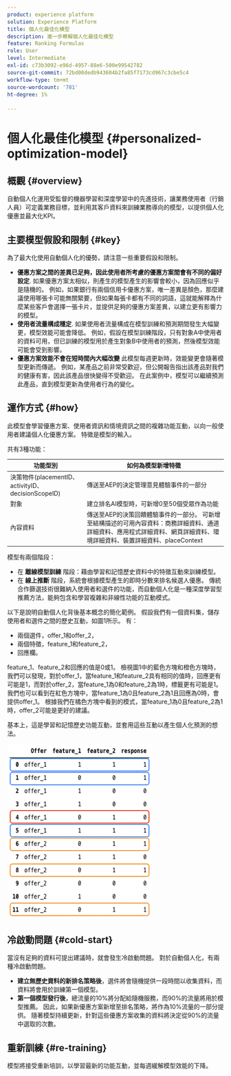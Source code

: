 ```yaml
---
product: experience platform
solution: Experience Platform
title: 個人化最佳化模型
description: 進一步瞭解個人化最佳化模型
feature: Ranking Formulas
role: User
level: Intermediate
exl-id: c73b3092-e96d-4957-88e6-500e99542782
source-git-commit: 72bd00dedb943604b2fa85f7173cd967c3cbe5c4
workflow-type: tm+mt
source-wordcount: '781'
ht-degree: 1%

---
```


# 個人化最佳化模型 {#personalized-optimization-model}

## 概觀 {#overview}

自動個人化運用受監督的機器學習和深度學習中的先進技術，讓業務使用者（行銷人員）可定義業務目標，並利用其客戶資料來訓練業務導向的模型，以提供個人化優惠並最大化KPI。

## 主要模型假設和限制 {#key}

為了最大化使用自動個人化的優勢，請注意一些重要假設和限制。

* **優惠方案之間的差異已足夠，因此使用者所考慮的優惠方案間會有不同的偏好設定**. 如果優惠方案太相似，則產生的模型產生的影響會較小，因為回應似乎是隨機的。
例如，如果銀行有兩個信用卡優惠方案，唯一差異是顏色，那麼建議使用哪張卡可能無關緊要，但如果每張卡都有不同的詞語，這就能解釋為什麼某些客戶會選擇一張卡片，並提供足夠的優惠方案差異，以建立更有影響力的模型。
* **使用者流量構成穩定**. 如果使用者流量構成在模型訓練和預測期間發生大幅變更，模型效能可能會降低。 例如，假設在模型訓練階段，只有對象A中使用者的資料可用，但已訓練的模型用於產生對象B中使用者的預測，然後模型效能可能會受到影響。
* **優惠方案效能不會在短時間內大幅改變** 此模型每週更新時，效能變更會隨著模型更新而傳遞。 例如，某產品之前非常受歡迎，但公開報告指出該產品對我們的健康有害，因此該產品很快變得不受歡迎。 在此案例中，模型可以繼續預測此產品，直到模型更新為使用者行為的變化。

## 運作方式 {#how}

此模型會學習優惠方案、使用者資訊和情境資訊之間的複雜功能互動，以向一般使用者建議個人化優惠方案。 特徵是模型的輸入。

共有3種功能：

| 功能型別 | 如何為模型新增特徵 |
|--------------|----------------------------|
| 決策物件(placementID、activityID、decisionScopeID) | 傳送至AEP的決定管理意見體驗事件的一部分 |
| 對象 | 建立排名AI模型時，可新增0至50個受眾作為功能 |
| 內容資料 | 傳送至AEP的決策回饋體驗事件的一部分。 可新增至結構描述的可用內容資料：商務詳細資料、通道詳細資料、應用程式詳細資料、網頁詳細資料、環境詳細資料、裝置詳細資料、placeContext |

模型有兩個階段：

* 在 **離線模型訓練** 階段：藉由學習和記憶歷史資料中的特徵互動來訓練模型。
* 在 **線上推斷** 階段，系統會根據模型產生的即時分數來排名候選人優惠。 傳統合作篩選技術很難納入使用者和選件的功能，而自動個人化是一種深度學習型推薦方法，能夠包含和學習複雜和非線性功能的互動模式。

以下是說明自動個人化背後基本概念的簡化範例。 假設我們有一個資料集，儲存使用者和選件之間的歷史互動，如圖1所示。 有：
* 兩個選件，offer_1和offer_2，
* 兩個特徵，feature_1和feature_2，
* 回應欄。

feature_1、feature_2和回應的值是0或1。 檢視圖1中的藍色方塊和橙色方塊時，我們可以發現，對於offer_1，當feature_1和feature_2具有相同的值時，回應更有可能是1，而對於offer_2，當feature_1為0和feature_2為1時，標籤更有可能是1。 我們也可以看到在紅色方塊中，當feature_1為0且feature_2為1且回應為0時，會提供offer_1。 根據我們在橘色方塊中看到的模式，當feature_1為0且feature_2為1時，offer_2可能是更好的建議。

基本上，這是學習和記憶歷史功能互動，並套用這些互動以產生個人化預測的想法。

![](../assets/perso-ranking-schema.png)

## 冷啟動問題 {#cold-start}

當沒有足夠的資料可提出建議時，就會發生冷啟動問題。 對於自動個人化，有兩種冷啟動問題。

* **建立無歷史資料的新排名策略後**，選件將會隨機提供一段時間以收集資料，而資料將會用於訓練第一個模型。
* **第一個模型發行後**，總流量的10%將分配給隨機服務，而90%的流量將用於模型推薦。 因此，如果新優惠方案新增至排名策略，將作為10%流量的一部分提供。 隨著模型持續更新，針對這些優惠方案收集的資料將決定從90%的流量中選取的次數。

## 重新訓練 {#re-training}

模型將接受重新培訓，以學習最新的功能互動，並每週緩解模型效能的下降。
